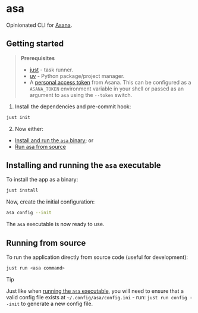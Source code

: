 # asa

Opinionated CLI for [Asana](https://asana.com/).

## Getting started

> **Prerequisites**
> 
> * [just](https://just.systems/man/en/) - task runner.
> * [uv](https://docs.astral.sh/uv/) - Python package/project manager.
> * A [personal access token](https://developers.asana.com/docs/personal-access-token) from Asana. This can be configured as
>   a `ASANA_TOKEN` environment variable in your shell or passed as an argument to `asa` using the `--token` switch.

1. Install the dependencies and pre-commit hook:

```sh
just init
```

2. Now either:

* [Install and run the `asa` binary](#installing-and-running-the-asa-executable); or
* [Run asa from source](#running-from-source)

## Installing and running the `asa` executable

To install the app as a binary:

```sh
just install
```

Now, create the initial configuration:

```sh
asa config --init
```

The `asa` executable is now ready to use.


## Running from source

To run the application directly from source code (useful for development):

```sh
just run <asa command>
```

> [!tip]
> Just like when [running the `asa` executable](#installing-and-running-the-asa-executable), you will
> need to ensure that a valid config file exists at `~/.config/asa/config.ini` - run: `just run config --init`
> to generate a new config file.
